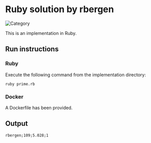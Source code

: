 # Ruby solution by rbergen

![Category](https://img.shields.io/badge/Category-faithful-green)

This is an implementation in Ruby.

## Run instructions

### Ruby
Execute the following command from the implementation directory:
```
ruby prime.rb
```

### Docker
A Dockerfile has been provided.

## Output
```
rbergen;109;5.028;1
```

